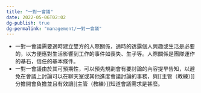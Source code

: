 ```yaml
---
title: "一對一會議"
date: 2022-05-06T02:02
dg-publish: true
dg-permalink: "management/一對一會議"
---
```

- 一對一會議需要適時建立雙方的人際關係，適時的透露個人興趣或生活是必要的，以方便應對生活影響到工作的事件如喪失、生子等。人際關係是團隊運作的基石，信任的基本條件。
- 一對一會議由於其可預期性，可以預先規劃會有要討論的內容提早告知，以避免在會議上討論可以在聊天室或其他進度會議討論的事務，與[[主管（教練）]]分擔開會負擔並且有效讓[[主管（教練）]]知道會議需求是甚麼。